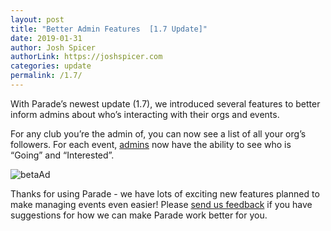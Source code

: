 ```yaml
---
layout: post
title: "Better Admin Features  [1.7 Update]"
date: 2019-01-31
author: Josh Spicer
authorLink: https://joshspicer.com
categories: update
permalink: /1.7/
---
```


With Parade’s newest update (1.7), we introduced several features to better inform admins about who’s interacting with their orgs and events.

For any club you’re the admin of, you can now see a list of all your org’s followers. For each event, [admins](https://parade.events/blog/welcome-guide/#requestingAdmin) now have the ability to see who is “Going” and “Interested”.

![betaAd]({{site.url}}/{{site.baseurl}}/assets/interested-people.gif)

Thanks for using Parade - we have lots of exciting new features planned to make managing events even easier! Please [send us feedback](mailto:feedback@parade.events) if you have suggestions for how we can make Parade work better for you.
